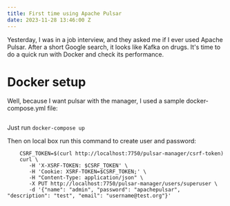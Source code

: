 ```yaml
---
title: First time using Apache Pulsar
date: 2023-11-28 13:46:00 Z
---
```


Yesterday, I was in a job interview, and they asked me if I ever used Apache Pulsar.
After a short Google search, it looks like Kafka on drugs.
It's time to do a quick run with Docker and check its performance.

# Docker setup

Well, because I want pulsar with the manager, I used a sample docker-compose.yml file:

```yaml

```

Just run ```docker-compose up```

Then on local box run this command to create user and password:

```shell
    CSRF_TOKEN=$(curl http://localhost:7750/pulsar-manager/csrf-token)
    curl \
       -H 'X-XSRF-TOKEN: $CSRF_TOKEN' \
       -H 'Cookie: XSRF-TOKEN=$CSRF_TOKEN;' \
       -H "Content-Type: application/json" \
       -X PUT http://localhost:7750/pulsar-manager/users/superuser \
       -d '{"name": "admin", "password": "apachepulsar", "description": "test", "email": "username@test.org"}'
```